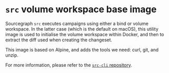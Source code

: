 # `src` volume workspace base image

Sourcegraph `src` executes campaigns using either a bind or volume workspace. In the latter case (which is the default on macOS), this utility image is used to initialise the volume workspace within Docker, and then to extract the diff used when creating the changeset.

This image is based on Alpine, and adds the tools we need: curl, git, and unzip.

For more information, please refer to the [`src-cli` repository](https://github.com/sourcegraph/src-cli/tree/main/docker/campaign-volume-workspace).
